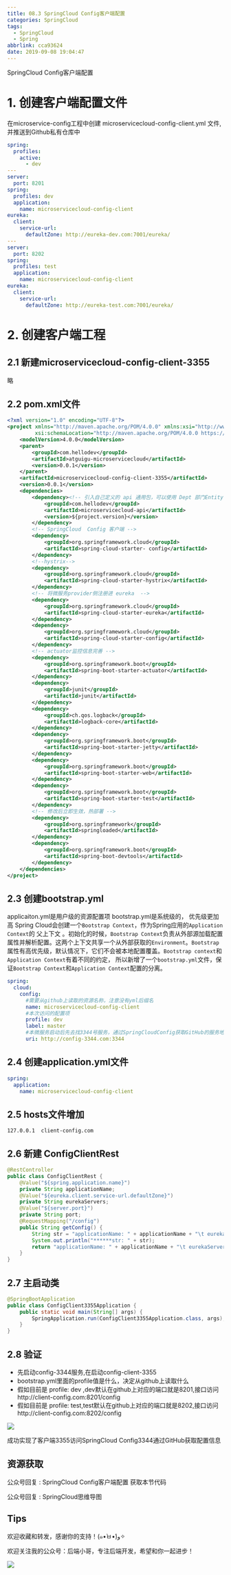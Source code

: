 ```yaml
---
title: 08.3 SpringCloud Config客户端配置
categories: SpringCloud
tags:
  - SpringCloud
  - Spring
abbrlink: cca93624
date: 2019-09-08 19:04:47
---
```


SpringCloud Config客户端配置

<!--more-->

# 1. 创建客户端配置文件
在microservice-config工程中创建 microservicecloud-config-client.yml 文件,并推送到Github私有仓库中

```yaml
spring:
  profiles:
    active:
      - dev
---
server:
  port: 8201
spring:
  profiles: dev
  application:
    name: microservicecloud-config-client
eureka:
  client:
    service-url:
      defaultZone: http://eureka-dev.com:7001/eureka/
---
server:
  port: 8202
spring:
  profiles: test
  application:
    name: microservicecloud-config-client
eureka:
  client:
    service-url:
      defaultZone: http://eureka-test.com:7001/eureka/
```

# 2.  创建客户端工程
## 2.1 新建microservicecloud-config-client-3355
略

## 2.2 pom.xml文件

```xml
<?xml version="1.0" encoding="UTF-8"?>
<project xmlns="http://maven.apache.org/POM/4.0.0" xmlns:xsi="http://www.w3.org/2001/XMLSchema-instance"
         xsi:schemaLocation="http://maven.apache.org/POM/4.0.0 https://maven.apache.org/xsd/maven-4.0.0.xsd">
    <modelVersion>4.0.0</modelVersion>
    <parent>
        <groupId>com.hellodev</groupId>
        <artifactId>atguigu-microservicecloud</artifactId>
        <version>0.0.1</version>
    </parent>
    <artifactId>microservicecloud-config-client-3355</artifactId>
    <version>0.0.1</version>
    <dependencies>
        <dependency><!-- 引入自己定义的 api 通用包，可以使用 Dept 部门Entity -->
            <groupId>com.hellodev</groupId>
            <artifactId>microservicecloud-api</artifactId>
            <version>${project.version}</version>
        </dependency>
        <!-- SpringCloud  Config 客户端 -->
        <dependency>
            <groupId>org.springframework.cloud</groupId>
            <artifactId>spring-cloud-starter- config</artifactId>
        </dependency>
        <!--hystrix-->
        <dependency>
            <groupId>org.springframework.cloud</groupId>
            <artifactId>spring-cloud-starter-hystrix</artifactId>
        </dependency>
        <!-- 将微服务provider侧注册进 eureka  -->
        <dependency>
            <groupId>org.springframework.cloud</groupId>
            <artifactId>spring-cloud-starter-eureka</artifactId>
        </dependency>
        <dependency>
            <groupId>org.springframework.cloud</groupId>
            <artifactId>spring-cloud-starter-config</artifactId>
        </dependency>
        <!-- actuator监控信息完善 -->
        <dependency>
            <groupId>org.springframework.boot</groupId>
            <artifactId>spring-boot-starter-actuator</artifactId>
        </dependency>
        <dependency>
            <groupId>junit</groupId>
            <artifactId>junit</artifactId>
        </dependency>
        <dependency>
            <groupId>ch.qos.logback</groupId>
            <artifactId>logback-core</artifactId>
        </dependency>
        <dependency>
            <groupId>org.springframework.boot</groupId>
            <artifactId>spring-boot-starter-jetty</artifactId>
        </dependency>
        <dependency>
            <groupId>org.springframework.boot</groupId>
            <artifactId>spring-boot-starter-web</artifactId>
        </dependency>
        <dependency>
            <groupId>org.springframework.boot</groupId>
            <artifactId>spring-boot-starter-test</artifactId>
        </dependency>
        <!-- 修改后立即生效，热部署 -->
        <dependency>
            <groupId>org.springframework</groupId>
            <artifactId>springloaded</artifactId>
        </dependency>
        <dependency>
            <groupId>org.springframework.boot</groupId>
            <artifactId>spring-boot-devtools</artifactId>
        </dependency>
    </dependencies>
</project>
```

## 2.3 创建bootstrap.yml
applicaiton.yml是用户级的资源配置项 
bootstrap.yml是系统级的， 优先级更加高 
Spring Cloud会创建一个`Bootstrap Context`，作为Spring应用的`Application Context`的 父上下文 。初始化的时候，`Bootstrap Context`负责从外部源加载配置属性并解析配置。这两个上下文共享一个从外部获取的`Environment`。`Bootstrap`属性有高优先级，默认情况下，它们不会被本地配置覆盖。`Bootstrap context`和`Application Context`有着不同的约定， 
所以新增了一个`bootstrap.yml`文件，保证`Bootstrap Context`和`Application Context`配置的分离。 

```yaml
spring:
  cloud:
    config:
      #需要从github上读取的资源名称，注意没有yml后缀名
      name: microservicecloud-config-client
      #本次访问的配置项
      profile: dev
      label: master
      #本微服务启动后先去找3344号服务，通过SpringCloudConfig获取GitHub的服务地址
      uri: http://config-3344.com:3344
```

## 2.4 创建application.yml文件

```yaml
spring:
  application:
    name: microservicecloud-config-client
```

## 2.5 hosts文件增加

```jshelllanguage
127.0.0.1  client-config.com
```

## 2.6 新建 ConfigClientRest

```java
@RestController
public class ConfigClientRest {
    @Value("${spring.application.name}")
    private String applicationName;
    @Value("${eureka.client.service-url.defaultZone}")
    private String eurekaServers;
    @Value("${server.port}")
    private String port;
    @RequestMapping("/config")
    public String getConfig() {
        String str = "applicationName: " + applicationName + "\t eurekaServers:" + eurekaServers + "\t port: " + port;
        System.out.println("******str: " + str);
        return "applicationName: " + applicationName + "\t eurekaServers:" + eurekaServers + "\t port: " + port;
    }
}
```

## 2.7 主启动类

```java
@SpringBootApplication
public class ConfigClient3355Application {
    public static void main(String[] args) {
        SpringApplication.run(ConfigClient3355Application.class, args);
    }
}
```

## 2.8 验证
- 先启动config-3344服务,在启动config-client-3355
- bootstrap.yml里面的profile值是什么，决定从github上读取什么
- 假如目前是 profile: dev ,dev默认在github上对应的端口就是8201,接口访问http://client-config.com:8201/config
- 假如目前是 profile: test,test默认在github上对应的端口就是8202,接口访问http://client-config.com:8202/config

![](https://raw.githubusercontent.com/lujiahao0708/PicRepo/master/blogPic/SpringCloud/%E5%B0%9A%E7%A1%85%E8%B0%B7-SpringCloud%E6%95%99%E7%A8%8B/08.3%20SpringCloud%20Config%E5%AE%A2%E6%88%B7%E7%AB%AF%E9%85%8D%E7%BD%AE/1.png)

成功实现了客户端3355访问SpringCloud Config3344通过GitHub获取配置信息



## 资源获取
公众号回复 : SpringCloud Config客户端配置 获取本节代码

公众号回复 : SpringCloud思维导图

## Tips
欢迎收藏和转发，感谢你的支持！(๑•̀ㅂ•́)و✧ 

欢迎关注我的公众号：后端小哥，专注后端开发，希望和你一起进步！

![](https://raw.githubusercontent.com/lujiahao0708/PicRepo/master/%E5%85%AC%E4%BC%97%E5%8F%B7%E4%BA%8C%E7%BB%B4%E7%A0%81.jpg)
